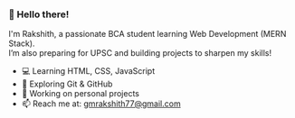 
### 👋 Hello there!

I'm Rakshith, a passionate BCA student learning Web Development (MERN Stack).  
I’m also preparing for UPSC and building projects to sharpen my skills!

- 💻 Learning HTML, CSS, JavaScript
- 🚀 Exploring Git & GitHub
- 🌱 Working on personal projects
- 📫 Reach me at: gmrakshith77@gmail.com

